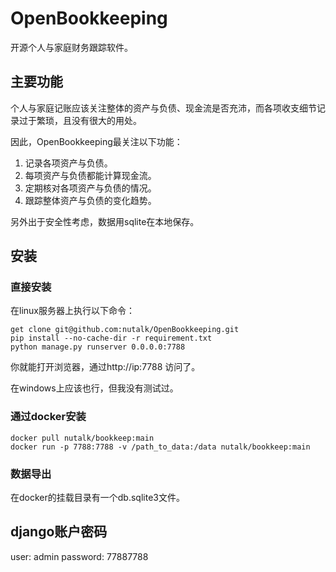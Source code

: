# OpenBookkeeping
开源个人与家庭财务跟踪软件。

## 主要功能
个人与家庭记账应该关注整体的资产与负债、现金流是否充沛，而各项收支细节记录过于繁琐，且没有很大的用处。

因此，OpenBookkeeping最关注以下功能：
1. 记录各项资产与负债。
2. 每项资产与负债都能计算现金流。
3. 定期核对各项资产与负债的情况。
4. 跟踪整体资产与负债的变化趋势。

另外出于安全性考虑，数据用sqlite在本地保存。

## 安装
### 直接安装
在linux服务器上执行以下命令：

```
get clone git@github.com:nutalk/OpenBookkeeping.git
pip install --no-cache-dir -r requirement.txt
python manage.py runserver 0.0.0.0:7788
```
你就能打开浏览器，通过http://ip:7788 访问了。

在windows上应该也行，但我没有测试过。

### 通过docker安装
```
docker pull nutalk/bookkeep:main
docker run -p 7788:7788 -v /path_to_data:/data nutalk/bookkeep:main
```

### 数据导出
在docker的挂载目录有一个db.sqlite3文件。

## django账户密码
user: admin
password: 77887788